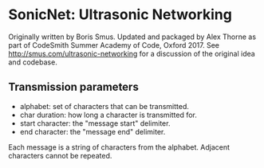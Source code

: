 # SonicNet: Ultrasonic Networking

Originally written by Boris Smus. Updated and packaged by Alex Thorne as part of
CodeSmith Summer Academy of Code, Oxford 2017. See
<http://smus.com/ultrasonic-networking> for a discussion of the original idea
and codebase.

## Transmission parameters

- alphabet: set of characters that can be transmitted.
- char duration: how long a character is transmitted for.
- start character: the "message start" delimiter.
- end character: the "message end" delimiter.

Each message is a string of characters from the alphabet. Adjacent
characters cannot be repeated.
